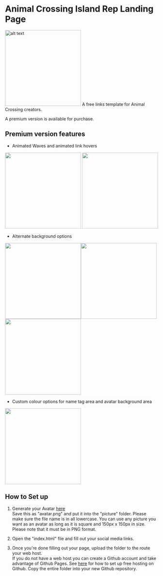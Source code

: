 # Animal Crossing Island Rep Landing Page

<img src="https://i.imgur.com/0BKeklk.png" alt="alt text" width="250px">
A free links template for Animal Crossing creators.  

A premium version is available for purchase.

## Premium version features
- Animated Waves and animated link hovers  

<img src="https://i.imgur.com/Oc7fylm.gif"  width="250px"> <img src="https://i.imgur.com/1ca9W0W.gif"  width="250px">
- Alternate background options

<img src="https://i.imgur.com/eqDOPT1.png" width="250px"><img src="https://i.imgur.com/cay8vXS.png" width="250px"><img src="https://i.imgur.com/D2SujPX.png" width="250px">
- Custom colour options for name tag area and avatar background area  

<img src="https://i.imgur.com/mYMC8J4.gif" width="250px">

## How to Set up

1. Generate your Avatar [here](https://meiker.io/play/11341/online.html)  
   Save this as "avatar.png" and put it into the "picture" folder. Please make sure the file name is in all lowercase.
   You can use any picture you want as an avatar as long as it is square and 150px x 150px in size. Please note that it must be in PNG format.

2. Open the "index.html" file and fill out your social media links.  

3. Once you're done filling out your page, upload the folder to the route your web host.  
   If you do not have a web host you can create a Github account and take advantage of Github Pages.
   See [here](https://www.youtube.com/watch?v=QyFcl_Fba-k) for how to set up free hosting on Github.
   Copy the entire folder into your new Github repository.
